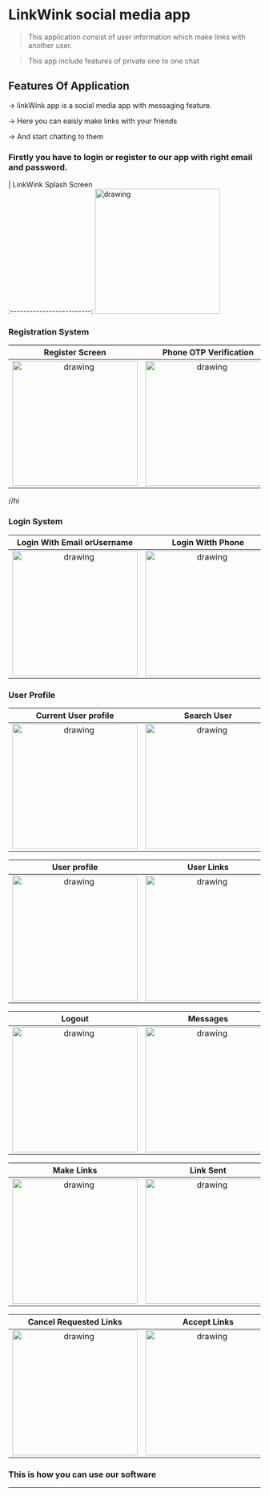 # LinkWink social media app


>This application consist of user information which make links with another user. 




>This app include features of private one to one chat



## Features Of Application

&rarr; linkWink app is a social media app with messaging feature.

&rarr;  Here you can eaisly make links with your friends

&rarr; And start chatting to them

### Firstly you have to login or register to our app with right email and password.

 | LinkWink Splash Screen            
:-------------------------:
  <img src="images/splash_link_wink.jpg" alt="drawing" width="250"/>  



### Registration System



Register Screen             |  Phone OTP Verification         |  Add User Details
:-------------------------:|:-------------------------:|:-------------------------:
 <img src="images/register_link_wink.jpg" alt="drawing" width="250"/>  | <img src="images/phone_otp.jpg" alt="drawing" width="250"/> | <img src="images/user_details.jpg" alt="drawing" width="250"/>

//hi


### Login System

 Login With Email orUsername             |  Login Witth Phone
:-------------------------:|:-------------------------:
 <img src="images/email_login_link_wink.jpg" alt="drawing" width="250"/>  | <img src="images/phone_login_link_wink.jpg" alt="drawing" width="250"/>


### User Profile

Current User profile             |  Search User         |  Edit Profile
:-------------------------:|:-------------------------:|:-------------------------:
 <img src="images/link_wink_profile.jpg" alt="drawing" width="250"/>  | <img src="images/search.jpg" alt="drawing" width="250"/> | <img src="images/edit_profile.jpg" alt="drawing" width="250"/>



User profile             |  User Links         |  User Chat
:-------------------------:|:-------------------------:|:-------------------------:
 <img src="images/other_user.jpg" alt="drawing" width="250"/>  | <img src="images/links.jpg" alt="drawing" width="250"/> | <img src="images/chat.jpg" alt="drawing" width="250"/>



Logout            |  Messages
:-------------------------:|:-------------------------:
 <img src="images/logout.jpg" alt="drawing" width="250"/>  | <img src="images/message.jpg" alt="drawing" width="250"/>



Make Links            |  Link Sent         |  Invitations
:-------------------------:|:-------------------------:|:-------------------------:
 <img src="images/make_links.jpg" alt="drawing" width="250"/>  | <img src="images/sent.jpg" alt="drawing" width="250"/> | <img src="images/invite.jpg" alt="drawing" width="250"/>


Cancel Requested Links             |  Accept Links         |  Unlinked Links
:-------------------------:|:-------------------------:|:-------------------------:
 <img src="images/cancel.jpg" alt="drawing" width="250"/>  | <img src="images/accept.jpg" alt="drawing" width="250"/> | <img src="images/unlinked.jpg" alt="drawing" width="250"/>





### This is how you can use our software


***
